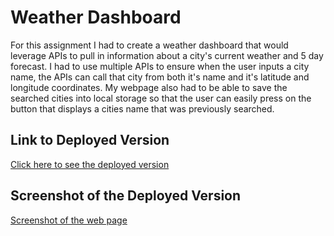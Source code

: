 # Weather Dashboard

For this assignment I had to create a weather dashboard that would leverage APIs to pull in information about a city's current weather and 5 day forecast. I had to use multiple APIs to ensure when the user inputs a city name, the APIs can call that city from both it's name and it's latitude and longitude coordinates. My webpage also had to be able to save the searched cities into local storage so that the user can easily press on the button that displays a cities name that was previously searched.

## Link to Deployed Version
[Click here to see the deployed version](https://mndanh.github.io/weather-dashboard/) 

## Screenshot of the Deployed Version
[Screenshot of the web page](./assets/images/weather-screenshot.JPG)
